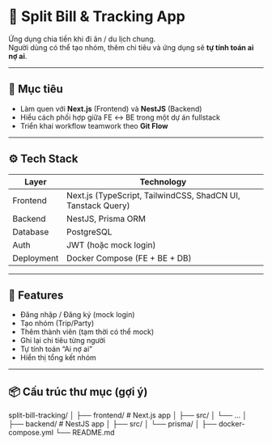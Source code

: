 # 💸 Split Bill & Tracking App

Ứng dụng chia tiền khi đi ăn / du lịch chung.  
Người dùng có thể tạo nhóm, thêm chi tiêu và ứng dụng sẽ **tự tính toán ai nợ ai**.

---

## 🧩 Mục tiêu

-   Làm quen với **Next.js** (Frontend) và **NestJS** (Backend)
-   Hiểu cách phối hợp giữa FE ↔ BE trong một dự án fullstack
-   Triển khai workflow teamwork theo **Git Flow**

---

## ⚙️ Tech Stack

| Layer      | Technology                                                   |
| ---------- | ------------------------------------------------------------ |
| Frontend   | Next.js (TypeScript, TailwindCSS, ShadCN UI, Tanstack Query) |
| Backend    | NestJS, Prisma ORM                                           |
| Database   | PostgreSQL                                                   |
| Auth       | JWT (hoặc mock login)                                        |
| Deployment | Docker Compose (FE + BE + DB)                                |

---

## 🚀 Features

-   Đăng nhập / Đăng ký (mock login)
-   Tạo nhóm (Trip/Party)
-   Thêm thành viên (tạm thời có thể mock)
-   Ghi lại chi tiêu từng người
-   Tự tính toán “Ai nợ ai”
-   Hiển thị tổng kết nhóm

---

## 📦 Cấu trúc thư mục (gợi ý)

split-bill-tracking/
│
├── frontend/ # Next.js app
│ ├── src/
│ └── ...
│
├── backend/ # NestJS app
│ ├── src/
│ └── prisma/
│
├── docker-compose.yml
└── README.md
